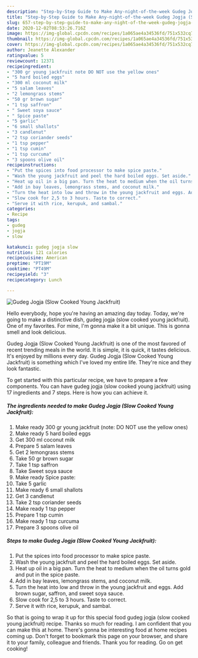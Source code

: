 ```yaml
---
description: "Step-by-Step Guide to Make Any-night-of-the-week Gudeg Jogja (Slow Cooked Young Jackfruit)"
title: "Step-by-Step Guide to Make Any-night-of-the-week Gudeg Jogja (Slow Cooked Young Jackfruit)"
slug: 657-step-by-step-guide-to-make-any-night-of-the-week-gudeg-jogja-slow-cooked-young-jackfruit
date: 2020-12-02T08:53:26.716Z
image: https://img-global.cpcdn.com/recipes/1a065ae4a34536fd/751x532cq70/gudeg-jogja-slow-cooked-young-jackfruit-recipe-main-photo.jpg
thumbnail: https://img-global.cpcdn.com/recipes/1a065ae4a34536fd/751x532cq70/gudeg-jogja-slow-cooked-young-jackfruit-recipe-main-photo.jpg
cover: https://img-global.cpcdn.com/recipes/1a065ae4a34536fd/751x532cq70/gudeg-jogja-slow-cooked-young-jackfruit-recipe-main-photo.jpg
author: Jeanette Alexander
ratingvalue: 5
reviewcount: 12371
recipeingredient:
- "300 gr young jackfruit note DO NOT use the yellow ones"
- "5 hard boiled eggs"
- "300 ml coconut milk"
- "5 salam leaves"
- "2 lemongrass stems"
- "50 gr brown sugar"
- "1 tsp saffron"
- " Sweet soya sauce"
- " Spice paste"
- "5 garlic"
- "6 small shallots"
- "3 candlenut"
- "2 tsp coriander seeds"
- "1 tsp pepper"
- "1 tsp cumin"
- "1 tsp curcuma"
- "3 spoons olive oil"
recipeinstructions:
- "Put the spices into food processor to make spice paste."
- "Wash the young jackfruit and peel the hard boiled eggs. Set aside."
- "Heat up oil in a big pan. Turn the heat to medium when the oil turns gold and put in the spice paste."
- "Add in bay leaves, lemongrass stems, and coconut milk."
- "Turn the heat into low and throw in the young jackfruit and eggs. Add brown sugar, saffron, and sweet soya sauce."
- "Slow cook for 2,5 to 3 hours. Taste to correct."
- "Serve it with rice, kerupuk, and sambal."
categories:
- Recipe
tags:
- gudeg
- jogja
- slow

katakunci: gudeg jogja slow 
nutrition: 121 calories
recipecuisine: American
preptime: "PT19M"
cooktime: "PT49M"
recipeyield: "3"
recipecategory: Lunch

---
```



![Gudeg Jogja (Slow Cooked Young Jackfruit)](https://img-global.cpcdn.com/recipes/1a065ae4a34536fd/751x532cq70/gudeg-jogja-slow-cooked-young-jackfruit-recipe-main-photo.jpg)

Hello everybody, hope you're having an amazing day today. Today, we're going to make a distinctive dish, gudeg jogja (slow cooked young jackfruit). One of my favorites. For mine, I'm gonna make it a bit unique. This is gonna smell and look delicious.



Gudeg Jogja (Slow Cooked Young Jackfruit) is one of the most favored of recent trending meals in the world. It is simple, it is quick, it tastes delicious. It's enjoyed by millions every day. Gudeg Jogja (Slow Cooked Young Jackfruit) is something which I've loved my entire life. They're nice and they look fantastic.


To get started with this particular recipe, we have to prepare a few components. You can have gudeg jogja (slow cooked young jackfruit) using 17 ingredients and 7 steps. Here is how you can achieve it.

<!--inarticleads1-->

##### The ingredients needed to make Gudeg Jogja (Slow Cooked Young Jackfruit):

1. Make ready 300 gr young jackfruit (note: DO NOT use the yellow ones)
1. Make ready 5 hard boiled eggs
1. Get 300 ml coconut milk
1. Prepare 5 salam leaves
1. Get 2 lemongrass stems
1. Take 50 gr brown sugar
1. Take 1 tsp saffron
1. Take  Sweet soya sauce
1. Make ready  Spice paste:
1. Take 5 garlic
1. Make ready 6 small shallots
1. Get 3 candlenut
1. Take 2 tsp coriander seeds
1. Make ready 1 tsp pepper
1. Prepare 1 tsp cumin
1. Make ready 1 tsp curcuma
1. Prepare 3 spoons olive oil




<!--inarticleads2-->

##### Steps to make Gudeg Jogja (Slow Cooked Young Jackfruit):

1. Put the spices into food processor to make spice paste.
1. Wash the young jackfruit and peel the hard boiled eggs. Set aside.
1. Heat up oil in a big pan. Turn the heat to medium when the oil turns gold and put in the spice paste.
1. Add in bay leaves, lemongrass stems, and coconut milk.
1. Turn the heat into low and throw in the young jackfruit and eggs. Add brown sugar, saffron, and sweet soya sauce.
1. Slow cook for 2,5 to 3 hours. Taste to correct.
1. Serve it with rice, kerupuk, and sambal.




So that is going to wrap it up for this special food gudeg jogja (slow cooked young jackfruit) recipe. Thanks so much for reading. I am confident that you can make this at home. There's gonna be interesting food at home recipes coming up. Don't forget to bookmark this page on your browser, and share it to your family, colleague and friends. Thank you for reading. Go on get cooking!
